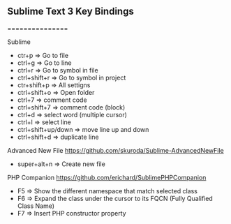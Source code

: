 ## Sublime Text 3 Key Bindings
===============

Sublime
 * ctr+p => Go to file
 * ctrl+g => Go to line
 * ctrl+r => Go to symbol in file
 * ctrl+shift+r => Go to symbol in project
 * ctr+shift+p => All settigns
 * ctrl+shift+o => Open folder
 * ctrl+7 => comment code 
 * ctrl+shift+7 => comment code (block)
 * ctrl+d => select word (multiple cursor)
 * ctrl+l => select line
 * ctrl+shift+up/down => move line up and down
 * ctrl+shift+d => duplicate line

Advanced New File
https://github.com/skuroda/Sublime-AdvancedNewFile
 * super+alt+n => Create new file

PHP Companion
https://github.com/erichard/SublimePHPCompanion
 * F5 => Show the different namespace that match selected class 
 * F6 => Expand the class under the cursor to its FQCN (Fully Qualified Class Name)
 * F7 => Insert PHP constructor property
